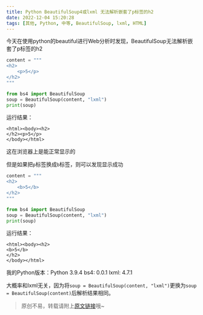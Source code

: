 ```yaml
---
title: Python BeautifulSoup4或lxml 无法解析嵌套了p标签的h2
date: 2022-12-04 15:20:28
tags: [其他, Python, 中等, BeautifulSoup, lxml, HTML]
---
```


今天在使用python的beautiful进行Web分析时发现，BeautifulSoup无法解析嵌套了p标签的h2

```python
content = """
<h2>
    <p>5</p>
</h2>
"""

from bs4 import BeautifulSoup
soup = BeautifulSoup(content, "lxml")
print(soup)
```

运行结果：

```
<html><body><h2>
</h2><p>5</p>
</body></html>
```

这在浏览器上是能正常显示的

但是如果把```p```标签换成```b```标签，则可以发现显示成功

```python
content = """
<h2>
    <b>5</b>
</h2>
"""

from bs4 import BeautifulSoup
soup = BeautifulSoup(content, "lxml")
print(soup)
```

运行结果：

```
<html><body><h2>
<b>5</b>
</h2>
</body></html>
```

我的Python版本：Python 3.9.4
bs4: 0.0.1
lxml: 4.7.1

大概率和lxml无关，因为将```soup = BeautifulSoup(content, "lxml")```更换为```soup = BeautifulSoup(content)```后解析结果相同。

> 原创不易，转载请附上[原文链接](https://leetcode.letmefly.xyz/2022/12/04/Other-Python-BeautifulSoup4lxml-h2ParseError/)哦~
